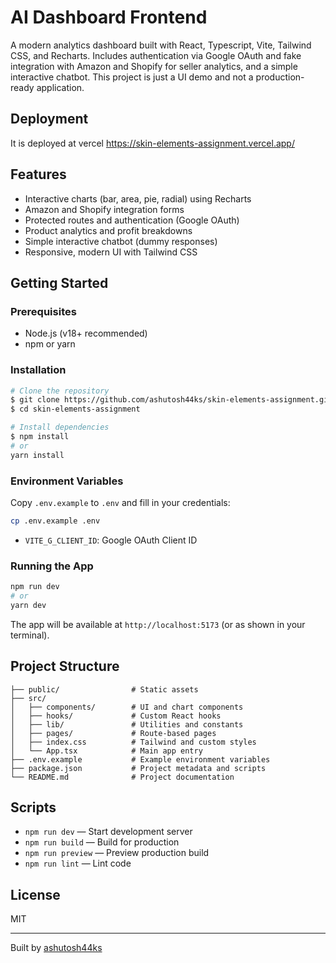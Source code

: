 # AI Dashboard Frontend

A modern analytics dashboard built with React, Typescript, Vite, Tailwind CSS, and Recharts. Includes authentication via Google OAuth and fake integration with Amazon and Shopify for seller analytics, and a simple interactive chatbot. This project is just a UI demo and not a production-ready application.

## Deployment
It is deployed at vercel
https://skin-elements-assignment.vercel.app/

## Features

- Interactive charts (bar, area, pie, radial) using Recharts
- Amazon and Shopify integration forms
- Protected routes and authentication (Google OAuth)
- Product analytics and profit breakdowns
- Simple interactive chatbot (dummy responses)
- Responsive, modern UI with Tailwind CSS

## Getting Started

### Prerequisites

- Node.js (v18+ recommended)
- npm or yarn

### Installation

```bash
# Clone the repository
$ git clone https://github.com/ashutosh44ks/skin-elements-assignment.git
$ cd skin-elements-assignment

# Install dependencies
$ npm install
# or
yarn install
```

### Environment Variables

Copy `.env.example` to `.env` and fill in your credentials:

```bash
cp .env.example .env
```

- `VITE_G_CLIENT_ID`: Google OAuth Client ID

### Running the App

```bash
npm run dev
# or
yarn dev
```

The app will be available at `http://localhost:5173` (or as shown in your terminal).

## Project Structure

```
├── public/                # Static assets
├── src/
│   ├── components/        # UI and chart components
│   ├── hooks/             # Custom React hooks
│   ├── lib/               # Utilities and constants
│   ├── pages/             # Route-based pages
│   ├── index.css          # Tailwind and custom styles
│   └── App.tsx            # Main app entry
├── .env.example           # Example environment variables
├── package.json           # Project metadata and scripts
└── README.md              # Project documentation
```

## Scripts

- `npm run dev` — Start development server
- `npm run build` — Build for production
- `npm run preview` — Preview production build
- `npm run lint` — Lint code

## License

MIT

---

Built by [ashutosh44ks](https://github.com/ashutosh44ks)
